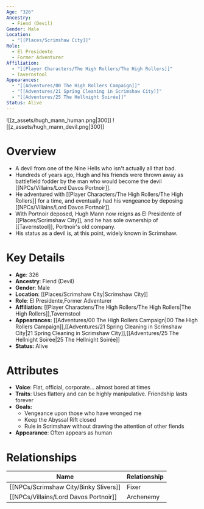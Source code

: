 ```yaml
---
Age: "326"
Ancestry:
  - Fiend (Devil)
Gender: Male
Location:
  - "[[Places/Scrimshaw City]]"
Role:
  - El Presidente
  - Former Adventurer
Affiliation:
  - "[[Player Characters/The High Rollers/The High Rollers]]"
  - Tavernstool
Appearances:
  - "[[Adventures/00 The High Rollers Campaign]]"
  - "[[Adventures/21 Spring Cleaning in Scrimshaw City]]"
  - "[[Adventures/25 The Hellnight Soirée]]"
Status: Alive
---
```

![[z_assets/hugh_mann_human.png|300]] ![[z_assets/hugh_mann_devil.png|300]]

# Overview
- A devil from one of the Nine Hells who isn't actually all that bad.
- Hundreds of years ago, Hugh and his friends were thrown away as battlefield fodder by the man who would become the devil [[NPCs/Villains/Lord Davos Portnoir]].
- He adventured with [[Player Characters/The High Rollers/The High Rollers]] for a time, and eventually had his vengeance by deposing [[NPCs/Villains/Lord Davos Portnoir]].
- With Portnoir deposed, Hugh Mann now reigns as El Presidente of [[Places/Scrimshaw City]], and he has sole ownership of [[Tavernstool]], Portnoir's old company.
- His status as a devil is, at this point, widely known in Scrimshaw.

# Key Details
- **Age**: 326
- **Ancestry**: Fiend (Devil)
- **Gender**: Male
- **Location**: [[Places/Scrimshaw City\|Scrimshaw City]]
- **Role**: El Presidente,Former Adventurer
- **Affiliation:** [[Player Characters/The High Rollers/The High Rollers\|The High Rollers]],Tavernstool
- **Appearances:** [[Adventures/00 The High Rollers Campaign\|00 The High Rollers Campaign]],[[Adventures/21 Spring Cleaning in Scrimshaw City\|21 Spring Cleaning in Scrimshaw City]],[[Adventures/25 The Hellnight Soirée\|25 The Hellnight Soirée]]
- **Status:** Alive

# Attributes
- **Voice**: Flat, official, corporate... almost bored at times
- **Traits**: Uses flattery and can be highly manipulative. Friendship lasts forever
- **Goals:** 
	- Vengeance upon those who have wronged me
	- Keep the Abyssal Rift closed
	- Rule in Scrimshaw without drawing the attention of other fiends
- **Appearance**: Often appears as human

# Relationships

| Name                    | Relationship |
| ----------------------- | ------------ |
| [[NPCs/Scrimshaw City/Binky Slivers]]       | Fixer        |
| [[NPCs/Villains/Lord Davos Portnoir]] | Archenemy    |
